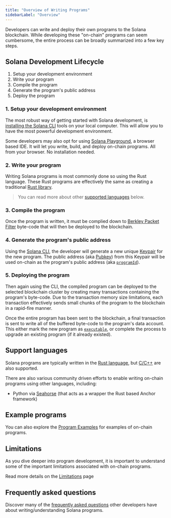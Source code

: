 ```yaml
---
title: "Overview of Writing Programs"
sidebarLabel: "Overview"
---
```


Developers can write and deploy their own programs to the Solana blockchain.
While developing these "on-chain" programs can seem cumbersome, the entire
process can be broadly summarized into a few key steps.

## Solana Development Lifecycle

1. Setup your development environment
2. Write your program
3. Compile the program
4. Generate the program's public address
5. Deploy the program

### 1. Setup your development environment

The most robust way of getting started with Solana development, is
[installing the Solana CLI](./../../cli/install-solana-cli-tools.md) tools on
your local computer. This will allow you to have the most powerful development
environment.

Some developers may also opt for using
[Solana Playground](https://beta.solpg.io/), a browser based IDE. It will let
you write, build, and deploy on-chain programs. All from your browser. No
installation needed.

### 2. Write your program

Writing Solana programs is most commonly done so using the Rust language. These
Rust programs are effectively the same as creating a traditional
[Rust library](https://doc.rust-lang.org/rust-by-example/crates/lib.html).

> You can read more about other [supported languages](#support-languages) below.

### 3. Compile the program

Once the program is written, it must be complied down to
[Berkley Packet Filter](./faq.md#berkeley-packet-filter-bpf) byte-code that will
then be deployed to the blockchain.

### 4. Generate the program's public address

Using the [Solana CLI](./../../cli/install-solana-cli-tools.md), the developer
will generate a new unique [Keypair](./../../terminology.md#keypair) for the new
program. The public address (aka
[Pubkey](./../../terminology.md#public-key-pubkey)) from this Keypair will be
used on-chain as the program's public address (aka
[`programId`](./../../terminology.md#program-id)).

### 5. Deploying the program

Then again using the CLI, the compiled program can be deployed to the selected
blockchain cluster by creating many transactions containing the program's
byte-code. Due to the transaction memory size limitations, each transaction
effectively sends small chunks of the program to the blockchain in a rapid-fire
manner.

Once the entire program has been sent to the blockchain, a final transaction is
sent to write all of the buffered byte-code to the program's data account. This
either mark the new program as
[`executable`](./../programming-model/accounts.md#executable), or complete the
process to upgrade an existing program (if it already existed).

## Support languages

Solana programs are typically written in the
[Rust language](./developing-rust.md), but [C/C++](./developing-c.md) are also
supported.

There are also various community driven efforts to enable writing on-chain
programs using other languages, including:

- Python via [Seahorse](https://seahorse-lang.org/) (that acts as a wrapper the
  Rust based Anchor framework)

## Example programs

You can also explore the [Program Examples](./examples.md) for examples of
on-chain programs.

## Limitations

As you dive deeper into program development, it is important to understand some
of the important limitations associated with on-chain programs.

Read more details on the [Limitations](./limitations.md) page

## Frequently asked questions

Discover many of the [frequently asked questions](./faq.md) other developers
have about writing/understanding Solana programs.
